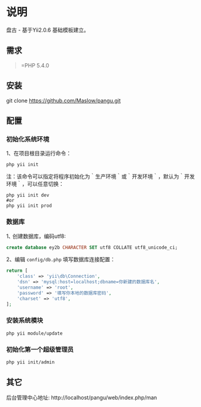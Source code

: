 说明
===

盘古 - 基于Yii2.0.6 基础模板建立。


需求
---

>=PHP 5.4.0


安装
---


git clone https://github.com/Maslow/pangu.git


配置
---

### 初始化系统环境

1、在项目根目录运行命令：
  
```command
php yii init
```
注：该命令可以指定将程序初始化为｀生产环境｀或｀开发环境｀，默认为｀开发环境｀，可以任意切换：
```command
php yii init dev
#or
php yii init prod
```

### 数据库

1､ 创建数据库，编码utf8:

```sql
create database ey2b CHARACTER SET utf8 COLLATE utf8_unicode_ci; 
```

2、编辑 `config/db.php` 填写数据库连接配置：

```php
return [
    'class' => 'yii\db\Connection',
    'dsn' => 'mysql:host=localhost;dbname=你新建的数据库名',
    'username' => 'root',
    'password' => '填写你本地的数据库密码',
    'charset' => 'utf8',
];
```


### 安装系统模块

```command
php yii module/update
```

### 初始化第一个超级管理员

```command
php yii init/admin
```

其它
---

后台管理中心地址:  http://localhost/pangu/web/index.php/man

  
 

